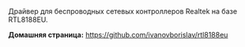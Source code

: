Драйвер для беспроводных сетевых контроллеров Realtek на базе RTL8188EU.

**Домашняя страница:** <https://github.com/ivanovborislav/rtl8188eu>

